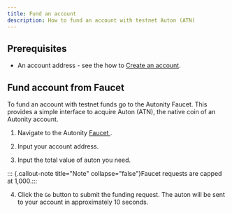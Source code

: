 ```yaml
---
title: Fund an account
description: How to fund an account with testnet Auton (ATN)
---
```


## Prerequisites

- An account address - see the how to [Create an account](/account-holders/create-acct/).


## Fund account from Faucet

To fund an account with testnet funds go to the Autonity Faucet. This provides a simple interface to acquire Auton (ATN), the native coin of an Autonity account.

1. Navigate to the Autonity [Faucet <i class='fas fa-external-link-alt'></i>](https://faucet.autonity.org/). 

2. Input your account address.

3. Input the total value of auton you need. 

::: {.callout-note title="Note" collapse="false"}Faucet requests are capped at 1,000.:::

4. Click the `Go` button to submit the funding request. The auton will be sent to your account in approximately 10 seconds.
